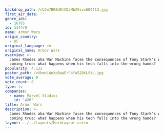 ```yaml
---
backdrop_path: /cUJw7BRBU8lCDzMb29ivx604ft3.jpg
first_air_date: ''
genre_ids:
  - 10765
id: 114470
name: Armor Wars
origin_country:
  - US
original_language: en
original_name: Armor Wars
overview: >-
  James Rhodes aka War Machine faces the consequences of Tony Stark's worst fear
  coming true: what happens when his tech falls into the wrong hands?
popularity: 4.133
poster_path: /vXkmdLWnXpBaaErF4faB2BKLStL.jpg
vote_average: 0
vote_count: 0
type: tv
companies:
  - name: Marvel Studios
    id: '420'
title: Armor Wars
description: >-
  James Rhodes aka War Machine faces the consequences of Tony Stark's worst fear
  coming true: what happens when his tech falls into the wrong hands?
layout: ../../layouts/MainLayout.astro
---
```



